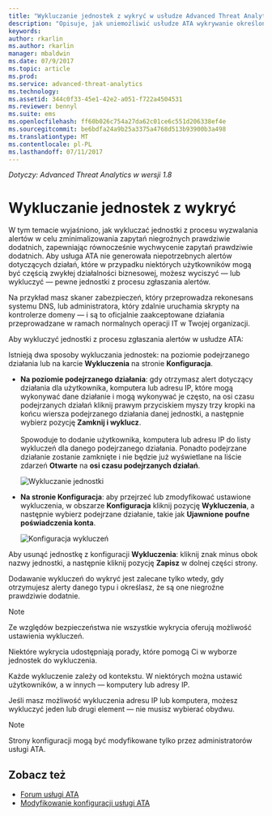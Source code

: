 ```yaml
---
title: "Wykluczanie jednostek z wykryć w usłudze Advanced Threat Analytics | Microsoft Docs"
description: "Opisuje, jak uniemożliwić usłudze ATA wykrywanie określonych działań jednostek jako podejrzanych"
keywords: 
author: rkarlin
ms.author: rkarlin
manager: mbaldwin
ms.date: 07/9/2017
ms.topic: article
ms.prod: 
ms.service: advanced-threat-analytics
ms.technology: 
ms.assetid: 344c0f33-45e1-42e2-a051-f722a4504531
ms.reviewer: bennyl
ms.suite: ems
ms.openlocfilehash: ff60b026c754a27da62c01ce6c551d206338ef4e
ms.sourcegitcommit: be6bdfa24a9b25a3375a4768d513b93900b3a498
ms.translationtype: MT
ms.contentlocale: pl-PL
ms.lasthandoff: 07/11/2017
---
```

*Dotyczy: Advanced Threat Analytics w wersji 1.8*



# Wykluczanie jednostek z wykryć
<a id="excluding-entities-from-detections" class="xliff"></a>
W tym temacie wyjaśniono, jak wykluczać jednostki z procesu wyzwalania alertów w celu zminimalizowania zapytań niegroźnych prawdziwie dodatnich, zapewniając równocześnie wychwycenie zapytań prawdziwie dodatnich. Aby usługa ATA nie generowała niepotrzebnych alertów dotyczących działań, które w przypadku niektórych użytkowników mogą być częścią zwykłej działalności biznesowej, możesz wyciszyć — lub wykluczyć — pewne jednostki z procesu zgłaszania alertów.

Na przykład masz skaner zabezpieczeń, który przeprowadza rekonesans systemu DNS, lub administratora, który zdalnie uruchamia skrypty na kontrolerze domeny — i są to oficjalnie zaakceptowane działania przeprowadzane w ramach normalnych operacji IT w Twojej organizacji.

Aby wykluczyć jednostki z procesu zgłaszania alertów w usłudze ATA:

Istnieją dwa sposoby wykluczania jednostek: na poziomie podejrzanego działania lub na karcie **Wykluczenia** na stronie **Konfiguracja**.

- **Na poziomie podejrzanego działania**: gdy otrzymasz alert dotyczący działania dla użytkownika, komputera lub adresu IP, które mogą wykonywać dane działanie i mogą wykonywać je często, na osi czasu podejrzanych działań kliknij prawym przyciskiem myszy trzy kropki na końcu wiersza podejrzanego działania danej jednostki, a następnie wybierz pozycję **Zamknij i wyklucz**. <br></br>Spowoduje to dodanie użytkownika, komputera lub adresu IP do listy wykluczeń dla danego podejrzanego działania. Ponadto podejrzane działanie zostanie zamknięte i nie będzie już wyświetlane na liście zdarzeń **Otwarte** na **osi czasu podejrzanych działań**.

    ![Wykluczanie jednostki](./media/exclude-in-sa.png)

- **Na stronie Konfiguracja**: aby przejrzeć lub zmodyfikować ustawione wykluczenia, w obszarze **Konfiguracja** kliknij pozycję **Wykluczenia**, a następnie wybierz podejrzane działanie, takie jak **Ujawnione poufne poświadczenia konta**.

    ![Konfiguracja wykluczeń](./media/exclusions-config-page.png)

Aby usunąć jednostkę z konfiguracji **Wykluczenia**: kliknij znak minus obok nazwy jednostki, a następnie kliknij pozycję **Zapisz** w dolnej części strony.

Dodawanie wykluczeń do wykryć jest zalecane tylko wtedy, gdy otrzymujesz alerty danego typu i określasz, że są one niegroźne prawdziwie dodatnie. 

> [!NOTE]
> Ze względów bezpieczeństwa nie wszystkie wykrycia oferują możliwość ustawienia wykluczeń. 

Niektóre wykrycia udostępniają porady, które pomogą Ci w wyborze jednostek do wykluczenia. 

Każde wykluczenie zależy od kontekstu. W niektórych można ustawić użytkowników, a w innych — komputery lub adresy IP. 

Jeśli masz możliwość wykluczenia adresu IP lub komputera, możesz wykluczyć jeden lub drugi element — nie musisz wybierać obydwu.

> [!NOTE]
> Strony konfiguracji mogą być modyfikowane tylko przez administratorów usługi ATA.


## Zobacz też
<a id="see-also" class="xliff"></a>
- [Forum usługi ATA](https://social.technet.microsoft.com/Forums/security/home?forum=mata)
- [Modyfikowanie konfiguracji usługi ATA](modifying-ata-center-configuration.md)
